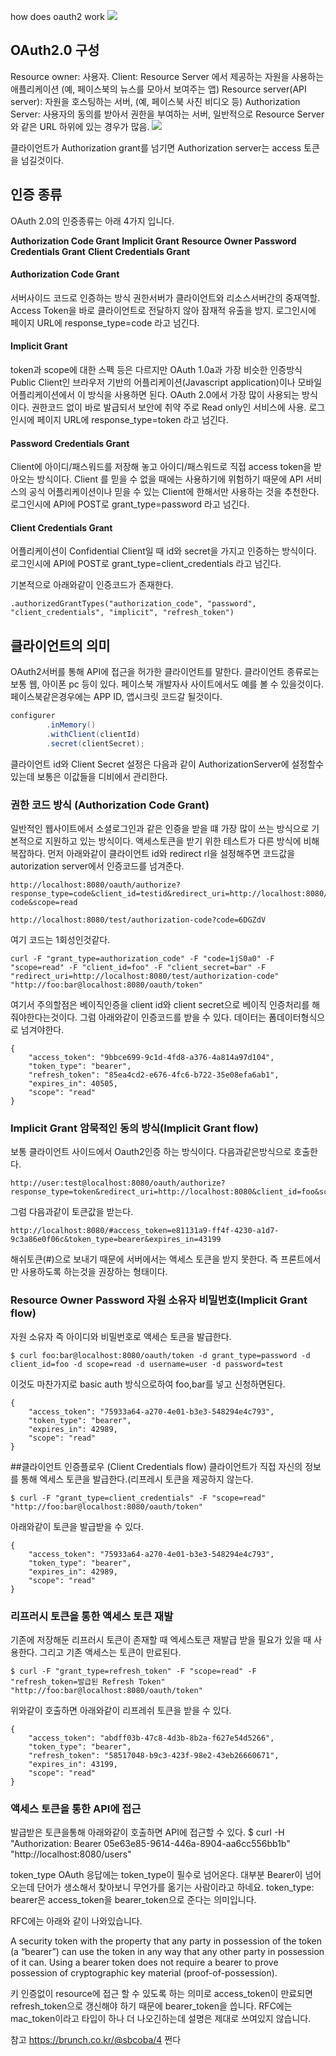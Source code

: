 how does oauth2 work
![](https://i.imgur.com/i7qfXyD.png)


## OAuth2.0 구성

Resource owner: 사용자.
Client: Resource Server 에서 제공하는 자원을 사용하는 애플리케이션 (예, 페이스북의 뉴스를 모아서 보여주는 앱)
Resource server(API server): 자원을 호스팅하는 서버, (예, 페이스북 사진 비디오 등)
Authorization Server: 사용자의 동의를 받아서 권한을 부여하는 서버, 일반적으로 Resource Server 와 같은 URL 하위에 있는 경우가 많음.
![](https://i.imgur.com/yhsC9VH.jpg)


클라이언트가 Authorization grant를 넘기면 Authorization server는 access 토큰을 넘길것이다.



## 인증 종류
OAuth 2.0의 인증종류는 아래 4가지 입니다.

**Authorization Code Grant**
**Implicit Grant**
**Resource Owner Password Credentials Grant**
**Client Credentials Grant**

#### Authorization Code Grant
서버사이드 코드로 인증하는 방식
권한서버가 클라이언트와 리소스서버간의 중재역할.
Access Token을 바로 클라이언트로 전달하지 않아 잠재적 유출을 방지.
로그인시에 페이지 URL에 response_type=code 라고 넘긴다.

#### Implicit Grant
token과 scope에 대한 스펙 등은 다르지만 OAuth 1.0a과 가장 비슷한 인증방식
Public Client인 브라우저 기반의 어플리케이션(Javascript application)이나 모바일 어플리케이션에서 이 방식을 사용하면 된다.
OAuth 2.0에서 가장 많이 사용되는 방식이다.
권한코드 없이 바로 발급되서 보안에 취약
주로 Read only인 서비스에 사용.
로그인시에 페이지 URL에 response_type=token 라고 넘긴다.

#### Password Credentials Grant
Client에 아이디/패스워드를 저장해 놓고 아이디/패스워드로 직접 access token을 받아오는 방식이다.
Client 를 믿을 수 없을 때에는 사용하기에 위험하기 때문에 API 서비스의 공식 어플리케이션이나 믿을 수 있는 Client에 한해서만 사용하는 것을 추천한다.
로그인시에 API에 POST로 grant_type=password 라고 넘긴다.

#### Client Credentials Grant
어플리케이션이 Confidential Client일 때 id와 secret을 가지고 인증하는 방식이다.
로그인시에 API에 POST로 grant_type=client_credentials 라고 넘긴다.

기본적으로 아래와같이 인증코드가 존재한다.
```
.authorizedGrantTypes("authorization_code", "password", "client_credentials", "implicit", "refresh_token")
```


## 클라이언트의 의미
OAuth2서버를 통해 API에 접근을 허가한 클라이언트를 말한다. 클라이언트 종류로는 보통 웹, 아이폰 pc 등이 있다. 페이스북 개발자사 사이트에서도 예를 볼 수 있을것이다.
페이스북같은경우에는 APP ID, 앱시크릿 코드갈 될것이다.

```java
configurer
        .inMemory()
        .withClient(clientId)
        .secret(clientSecret);
```
클라이언트 id와 Client Secret 설정은 다음과 같이 AuthorizationServer에 설정할수있는데 보통은 이값들을 디비에서 관리한다.



### 권한 코드 방식 (Authorization Code Grant)
일반적인 웹사이트에서 소셜로그인과 같은 인증을 받을 떄 가장 많이 쓰는 방식으로 기본적으로 지원하고 있는 방식이다. 액세스토큰을 받기 위한 테스트가 다른 방식에 비해 복잡하다. 먼저 아래와같이 클라이언트 id와 redirect rl을 설정해주면 코드값을 autorization server에서 인증코드를 넘겨준다.
```
http://localhost:8080/oauth/authorize?response_type=code&client_id=testid&redirect_uri=http://localhost:8080/test/authorization-code&scope=read
```

```
http://localhost:8080/test/authorization-code?code=6DGZdV
```
여기 코드는 1회성인것같다.

```
curl -F "grant_type=authorization_code" -F "code=1jS0a0" -F "scope=read" -F "client_id=foo" -F "client_secret=bar" -F "redirect_uri=http://localhost:8080/test/authorization-code" "http://foo:bar@localhost:8080/oauth/token"
```
여기서 주의할점은 베이직인증을 client id와 client secret으로 베이직 인증처리를 해줘야한다는것이다. 그럼 아래와같이 인증코드를 받을 수 있다. 데이터는 폼데이터형식으로 넘겨야한다.

```
{
    "access_token": "9bbce699-9c1d-4fd8-a376-4a814a97d104",
    "token_type": "bearer",
    "refresh_token": "85ea4cd2-e676-4fc6-b722-35e08efa6ab1",
    "expires_in": 40505,
    "scope": "read"
}
```

### Implicit Grant 암묵적인 동의 방식(Implicit Grant flow)
보통 클라이언트 사이드에서 Oauth2인증 하는 방식이다. 다음과같은방식으로 호출한다.
```
http://user:test@localhost:8080/oauth/authorize?response_type=token&redirect_uri=http://localhost:8080&client_id=foo&scope=read

```
그럼 다음과같이 토큰값을 받는다.
```
http://localhost:8080/#access_token=e81131a9-ff4f-4230-a1d7-9c3a86e0f06c&token_type=bearer&expires_in=43199
```

해쉬토큰(#)으로 보내기 때문에 서버에서는 액세스 토큰을 받지 못한다. 즉 프론트에서만 사용하도록 하는것을 권장하는 형태이다.

### Resource Owner Password 자원 소유자 비밀번호(Implicit Grant flow)
자원 소유자 즉 아이디와 비밀번호로 액세슨 토큰을 발급한다.
```
$ curl foo:bar@localhost:8080/oauth/token -d grant_type=password -d client_id=foo -d scope=read -d username=user -d password=test
```

이것도 마찬가지로 basic auth 방식으로하여 foo,bar를 넣고 신청하면된다.
```
{
    "access_token": "75933a64-a270-4e01-b3e3-548294e4c793",
    "token_type": "bearer",
    "expires_in": 42989,
    "scope": "read"
}
```

##클라이언트 인증플로우 (Client Credentials flow)
클라이언트가 직접 자신의 정보를 통해 엑세스 토큰을 발급한다.(리프레시 토큰을 제공하지 않는다.
```
$ curl -F "grant_type=client_credentials" -F "scope=read" "http://foo:bar@localhost:8080/oauth/token"
```
아래와같이 토큰을 발급받을 수 있다.
```
{
    "access_token": "75933a64-a270-4e01-b3e3-548294e4c793",
    "token_type": "bearer",
    "expires_in": 42989,
    "scope": "read"
}
```

### 리프러시 토큰을 통한 액세스 토큰 재발
기존에 저장해둔 리프러시 토큰이 존재할 때 엑세스토큰 재발급 받을 필요가 있을 때 사용한다. 그리고 기존 액세스는 토큰이 만료된다.
```
$ curl -F "grant_type=refresh_token" -F "scope=read" -F "refresh_token=발급된 Refresh Token" "http://foo:bar@localhost:8080/oauth/token"
```
위와같이 호출하면 아래와같이 리프레쉬 토큰을 받을 수 있다.
```
{
    "access_token": "abdff03b-47c8-4d3b-8b2a-f627e54d5266",
    "token_type": "bearer",
    "refresh_token": "58517048-b9c3-423f-98e2-43eb26660671",
    "expires_in": 43199,
    "scope": "read"
}
```

### 액세스 토큰을 통한 API에 접근
발급받은 토큰을통해 아래와같이 호출하면 API에 접근할 수 있다.
$ curl -H "Authorization: Bearer 05e63e85-9614-446a-8904-aa6cc556bb1b" "http://localhost:8080/users"






token_type
OAuth 응답에는 token_type이 필수로 넘어온다. 대부분 Bearer이 넘어오는데 단어가 생소해서 찾아보니 무언가를 옮기는 사람이라고 하네요. token_type: bearer은 access_token을 bearer_token으로 준다는 의미입니다.

RFC에는 아래와 같이 나와있습니다.

A security token with the property that any party in possession of the token (a “bearer”) can use the token in any way that any other party in possession of it can. Using a bearer token does not require a bearer to prove possession of cryptographic key material (proof-of-possession).

키 인증없이 resource에 접근 할 수 있도록 하는 의미로 access_token이 만료되면 refresh_token으로 갱신해야 하기 때문에 bearer_token을 씁니다. RFC에는 mac_token이라고 타입이 하나 더 나오긴하는데 설명은 제대로 쓰여있지 않습니다.


참고 https://brunch.co.kr/@sbcoba/4
쩐다
